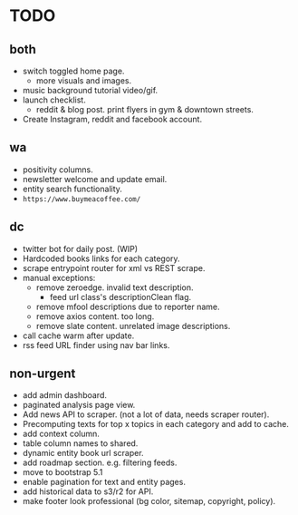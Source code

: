 # TODO


## both

- switch toggled home page.
  - more visuals and images.
- music background tutorial video/gif.
- launch checklist.
  - reddit & blog post.
  print flyers in gym & downtown streets.
- Create Instagram, reddit and facebook account.

## wa

- positivity columns.
- newsletter welcome and update email.
- entity search functionality.
- `https://www.buymeacoffee.com/`

## dc

- twitter bot for daily post. (WIP)
- Hardcoded books links for each category.
- scrape entrypoint router for xml vs REST scrape.
- manual exceptions:
  - remove zeroedge. invalid text description.
    - feed url class's descriptionClean flag.
  - remove mfool descriptions due to reporter name. 
  - remove axios content. too long.
  - remove slate content. unrelated image descriptions.
- call cache warm after update.
- rss feed URL finder using nav bar links.

## non-urgent

- add admin dashboard.
- paginated analysis page view.
- Add news API to scraper. (not a lot of data, needs scraper router).
- Precomputing texts for top x topics in each category and add to cache.
- add context column.
- table column names to shared.
- dynamic entity book url scraper.
- add roadmap section. e.g. filtering feeds.
- move to bootstrap 5.1
- enable pagination for text and entity pages.
- add historical data to s3/r2 for API.
- make footer look professional (bg color, sitemap, copyright, policy).
